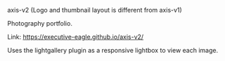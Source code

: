 axis-v2 (Logo and thumbnail layout is different from axis-v1)

Photography portfolio.

Link: https://executive-eagle.github.io/axis-v2/

Uses the lightgallery plugin as a responsive lightbox to view each image.
